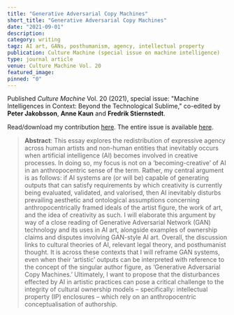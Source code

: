 ```yaml
---
title: "Generative Adversarial Copy Machines"
short_title: "Generative Adversarial Copy Machines"
date: "2021-09-01"
description:
category: writing
tagz: AI art, GANs, posthumanism, agency, intellectual property
publication: Culture Machine (special issue on machine intelligence)
type: journal article
venue: Culture Machine Vol. 20
featured_image:
pinned: "0"
---
```


Published *Culture Machine* Vol. 20 (2021), special issue: "Machine Intelligences in Context: Beyond the Technological Sublime," co-edited by **Peter Jakobsson**, **Anne Kaun** and **Fredrik Stiernstedt**.

Read/download my contribution [here](https://culturemachine.net/vol-20-machine-intelligences/generative-adversarial-copy-machines-martin-zeilinger/). The entire issue is available [here](https://culturemachine.net/vol-20-machine-intelligences/).

>**Abstract**:
This essay explores the redistribution of expressive agency across human artists and non-human entities that inevitably occurs when artificial intelligence (AI) becomes involved in creative processes. In doing so, my focus is not on a ‘becoming-creative’ of AI in an anthropocentric sense of the term. Rather, my central argument is as follows: if AI systems are (or will be) capable of generating outputs that can satisfy requirements by which creativity is currently being evaluated, validated, and valorised, then AI inevitably disturbs prevailing aesthetic and ontological assumptions concerning anthropocentrically framed ideals of the artist figure, the work of art, and the idea of creativity as such. I will elaborate this argument by way of a close reading of Generative Adversarial Network (GAN) technology and its uses in AI art, alongside examples of ownership claims and disputes involving GAN-style AI art. Overall, the discussion links to cultural theories of AI, relevant legal theory, and posthumanist thought. It is across these contexts that I will reframe GAN systems, even when their ‘artistic’ outputs can be interpreted with reference to the concept of the singular author figure, as ‘Generative Adversarial Copy Machines.’ Ultimately, I want to propose that the disturbances effected by AI in artistic practices can pose a critical challenge to the integrity of cultural ownership models – specifically: intellectual property (IP) enclosures – which rely on an anthropocentric conceptualisation of authorship.
